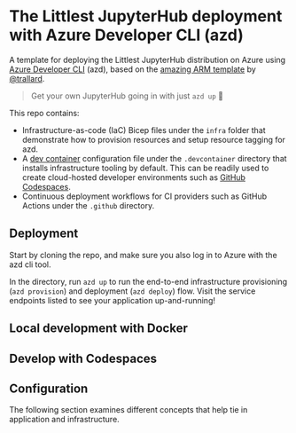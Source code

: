# The Littlest JupyterHub deployment with Azure Developer CLI (azd)

A template for deploying the Littlest JupyterHub distribution on Azure using [Azure Developer CLI](https://learn.microsoft.com/en-us/azure/developer/azure-developer-cli/overview) (azd), based on the [amazing ARM template](https://github.com/trallard/TLJH-azure-button) by [@trallard](https://github.com/trallard).

> Get your own JupyterHub going in with just `azd up` 💖

This repo contains:

- Infrastructure-as-code (IaC) Bicep files under the `infra` folder that demonstrate how to provision resources and setup resource tagging for azd.
- A [dev container](https://containers.dev) configuration file under the `.devcontainer` directory that installs infrastructure tooling by default. This can be readily used to create cloud-hosted developer environments such as [GitHub Codespaces](https://aka.ms/codespaces).
- Continuous deployment workflows for CI providers such as GitHub Actions under the `.github` directory.

## Deployment

Start by cloning the repo, and make sure you also log in to Azure with the azd cli tool.

In the directory, run `azd up` to run the end-to-end infrastructure provisioning (`azd provision`) and deployment (`azd deploy`) flow. Visit the service endpoints listed to see your application up-and-running!

## Local development with Docker

## Develop with Codespaces

## Configuration

The following section examines different concepts that help tie in application and infrastructure.

<!-- ### Application settings

It is recommended to have application settings managed in Azure, separating configuration from code. Typically, the service host allows for application settings to be defined.

- For `appservice` and `function`, application settings should be defined on the Bicep resource for the targeted host. Reference template example [here](https://github.com/Azure-Samples/todo-nodejs-mongo/tree/main/infra).
- For `aks`, application settings are applied using deployment manifests under the `<service>/manifests` folder. Reference template example [here](https://github.com/Azure-Samples/todo-nodejs-mongo-aks/tree/main/src/api/manifests).

### Managed identities

[Managed identities](https://learn.microsoft.com/en-us/azure/active-directory/managed-identities-azure-resources/overview) allows you to secure communication between services. This is done without having the need for you to manage any credentials.

### Azure Key Vault

[Azure Key Vault](https://learn.microsoft.com/en-us/azure/key-vault/general/overview) allows you to store secrets securely. Your application can access these secrets securely through the use of managed identities.

### Host configuration

For `appservice`, the following host configuration options are often modified:

- Language runtime version
- Exposed port from the running container (if running a web service)
- Allowed origins for CORS (Cross-Origin Resource Sharing) protection (if running a web service backend with a frontend)
- The run command that starts up your service -->

